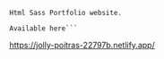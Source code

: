```Html Sass Portfolio website.```
```
Available here```
```
https://jolly-poitras-22797b.netlify.app/
```
